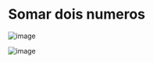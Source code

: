 ﻿# Somar dois numeros
![image](https://github.com/user-attachments/assets/a8fa03cf-f43c-47d0-af44-deb7ac7b0924)

![image](https://github.com/user-attachments/assets/9850fae8-cca6-4917-aa7c-b5e9fe6331bc)



